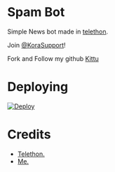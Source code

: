 # Spam Bot
Simple News bot made in [telethon](https://github.com/LonamiWebs/Telethon).
   
Join [@KoraSupport](https://t.me/KoraSupport)!
    
   
Fork and Follow my github [Kittu](https://github.com/noob-kittu)

# Deploying
[![Deploy](https://www.herokucdn.com/deploy/button.svg)](https://heroku.com/deploy?template=https://github.com/noob-kittu/SpamingBot)

# Credits
- [Telethon.](https://github.com/LonamiWebs/Telethon)
- [Me.](https://t.me/Autichrist)
